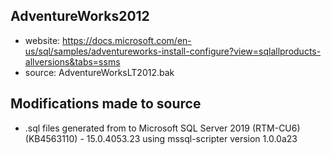 ## AdventureWorks2012

- website: https://docs.microsoft.com/en-us/sql/samples/adventureworks-install-configure?view=sqlallproducts-allversions&tabs=ssms
- source: AdventureWorksLT2012.bak

## Modifications made to source

- .sql files generated from to Microsoft SQL Server 2019 (RTM-CU6) (KB4563110) - 15.0.4053.23 using mssql-scripter version 1.0.0a23
